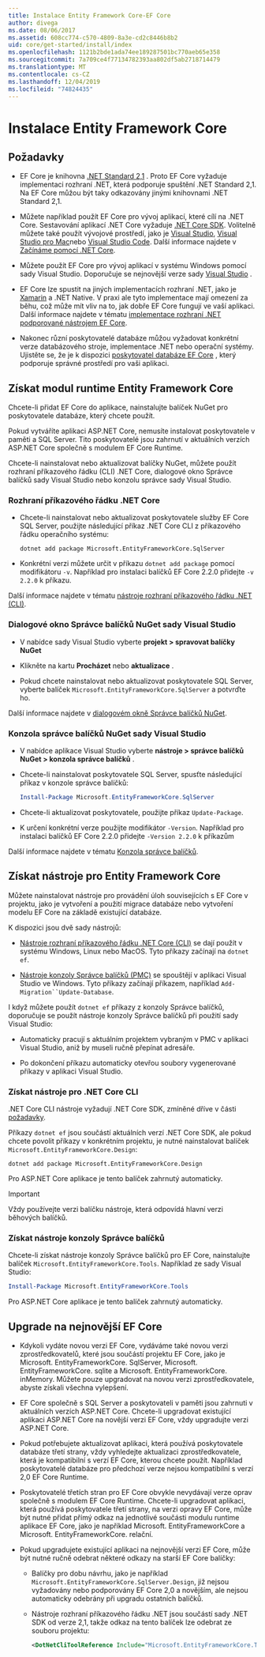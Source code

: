 ```yaml
---
title: Instalace Entity Framework Core-EF Core
author: divega
ms.date: 08/06/2017
ms.assetid: 608cc774-c570-4809-8a3e-cd2c8446b8b2
uid: core/get-started/install/index
ms.openlocfilehash: 1121b2bde1ada74ee189287501bc770aeb65e358
ms.sourcegitcommit: 7a709ce4f77134782393aa802df5ab2718714479
ms.translationtype: MT
ms.contentlocale: cs-CZ
ms.lasthandoff: 12/04/2019
ms.locfileid: "74824435"
---
```

# <a name="installing-entity-framework-core"></a>Instalace Entity Framework Core

## <a name="prerequisites"></a>Požadavky

* EF Core je knihovna [.NET Standard 2,1](/dotnet/standard/net-standard) . Proto EF Core vyžaduje implementaci rozhraní .NET, která podporuje spuštění .NET Standard 2,1. Na EF Core můžou být taky odkazovány jinými knihovnami .NET Standard 2,1.

* Můžete například použít EF Core pro vývoj aplikací, které cílí na .NET Core. Sestavování aplikací .NET Core vyžaduje [.NET Core SDK](https://dotnet.microsoft.com/download). Volitelně můžete také použít vývojové prostředí, jako je [Visual Studio](https://visualstudio.microsoft.com/vs), [Visual Studio pro Mac](https://visualstudio.microsoft.com/vs/mac)nebo [Visual Studio Code](https://code.visualstudio.com). Další informace najdete v [Začínáme pomocí .NET Core](/dotnet/core/get-started).

* Můžete použít EF Core pro vývoj aplikací v systému Windows pomocí sady Visual Studio. Doporučuje se nejnovější verze sady [Visual Studio](https://visualstudio.microsoft.com/vs) .

* EF Core lze spustit na jiných implementacích rozhraní .NET, jako je [Xamarin](https://dotnet.microsoft.com/apps/xamarin) a .NET Native. V praxi ale tyto implementace mají omezení za běhu, což může mít vliv na to, jak dobře EF Core fungují ve vaší aplikaci. Další informace najdete v tématu [implementace rozhraní .NET podporované nástrojem EF Core](xref:core/platforms/index).

* Nakonec různí poskytovatelé databáze můžou vyžadovat konkrétní verze databázového stroje, implementace .NET nebo operační systémy. Ujistěte se, že je k dispozici [poskytovatel databáze EF Core](xref:core/providers/index) , který podporuje správné prostředí pro vaši aplikaci.

## <a name="get-the-entity-framework-core-runtime"></a>Získat modul runtime Entity Framework Core

Chcete-li přidat EF Core do aplikace, nainstalujte balíček NuGet pro poskytovatele databáze, který chcete použít.

Pokud vytváříte aplikaci ASP.NET Core, nemusíte instalovat poskytovatele v paměti a SQL Server. Tito poskytovatelé jsou zahrnutí v aktuálních verzích ASP.NET Core společně s modulem EF Core Runtime.  

Chcete-li nainstalovat nebo aktualizovat balíčky NuGet, můžete použít rozhraní příkazového řádku (CLI) .NET Core, dialogové okno Správce balíčků sady Visual Studio nebo konzolu správce sady Visual Studio.

### <a name="net-core-cli"></a>Rozhraní příkazového řádku .NET Core

* Chcete-li nainstalovat nebo aktualizovat poskytovatele služby EF Core SQL Server, použijte následující příkaz .NET Core CLI z příkazového řádku operačního systému:

  ```dotnetcli
  dotnet add package Microsoft.EntityFrameworkCore.SqlServer
  ```

* Konkrétní verzi můžete určit v příkazu `dotnet add package` pomocí modifikátoru `-v`. Například pro instalaci balíčků EF Core 2.2.0 přidejte `-v 2.2.0` k příkazu.

Další informace najdete v tématu [nástroje rozhraní příkazového řádku .NET (CLI)](/dotnet/core/tools/).

### <a name="visual-studio-nuget-package-manager-dialog"></a>Dialogové okno Správce balíčků NuGet sady Visual Studio

* V nabídce sady Visual Studio vyberte **projekt > spravovat balíčky NuGet**

* Klikněte na kartu **Procházet** nebo **aktualizace** .

* Pokud chcete nainstalovat nebo aktualizovat poskytovatele SQL Server, vyberte balíček `Microsoft.EntityFrameworkCore.SqlServer` a potvrďte ho.

Další informace najdete v [dialogovém okně Správce balíčků NuGet](/nuget/tools/package-manager-ui).

### <a name="visual-studio-nuget-package-manager-console"></a>Konzola správce balíčků NuGet sady Visual Studio

* V nabídce aplikace Visual Studio vyberte **nástroje > správce balíčků NuGet > konzola správce balíčků** .

* Chcete-li nainstalovat poskytovatele SQL Server, spusťte následující příkaz v konzole správce balíčků:

  ``` PowerShell  
  Install-Package Microsoft.EntityFrameworkCore.SqlServer
  ```

* Chcete-li aktualizovat poskytovatele, použijte příkaz `Update-Package`.

* K určení konkrétní verze použijte modifikátor `-Version`. Například pro instalaci balíčků EF Core 2.2.0 přidejte `-Version 2.2.0` k příkazům

Další informace najdete v tématu [Konzola správce balíčků](/nuget/tools/package-manager-console).

## <a name="get-the-entity-framework-core-tools"></a>Získat nástroje pro Entity Framework Core

Můžete nainstalovat nástroje pro provádění úloh souvisejících s EF Core v projektu, jako je vytvoření a použití migrace databáze nebo vytvoření modelu EF Core na základě existující databáze.

K dispozici jsou dvě sady nástrojů:

* [Nástroje rozhraní příkazového řádku .NET Core (CLI)](xref:core/miscellaneous/cli/dotnet) se dají použít v systému Windows, Linux nebo MacOS. Tyto příkazy začínají na `dotnet ef`.

* [Nástroje konzoly Správce balíčků (PMC)](xref:core/miscellaneous/cli/powershell) se spouštějí v aplikaci Visual Studio ve Windows. Tyto příkazy začínají příkazem, například `Add-Migration``Update-Database`.

I když můžete použít `dotnet ef` příkazy z konzoly Správce balíčků, doporučuje se použít nástroje konzoly Správce balíčků při použití sady Visual Studio:

* Automaticky pracují s aktuálním projektem vybraným v PMC v aplikaci Visual Studio, aniž by museli ručně přepínat adresáře.  

* Po dokončení příkazu automaticky otevřou soubory vygenerované příkazy v aplikaci Visual Studio.

<a name="cli"></a>

### <a name="get-the-net-core-cli-tools"></a>Získat nástroje pro .NET Core CLI

.NET Core CLI nástroje vyžadují .NET Core SDK, zmíněné dříve v části [požadavky](#prerequisites).

Příkazy `dotnet ef` jsou součástí aktuálních verzí .NET Core SDK, ale pokud chcete povolit příkazy v konkrétním projektu, je nutné nainstalovat balíček `Microsoft.EntityFrameworkCore.Design`:

```dotnetcli
dotnet add package Microsoft.EntityFrameworkCore.Design
```

Pro ASP.NET Core aplikace je tento balíček zahrnutý automaticky.

> [!IMPORTANT]
> Vždy používejte verzi balíčku nástroje, která odpovídá hlavní verzi běhových balíčků.

### <a name="get-the-package-manager-console-tools"></a>Získat nástroje konzoly Správce balíčků

Chcete-li získat nástroje konzoly Správce balíčků pro EF Core, nainstalujte balíček `Microsoft.EntityFrameworkCore.Tools`. Například ze sady Visual Studio:

``` PowerShell
Install-Package Microsoft.EntityFrameworkCore.Tools
```

Pro ASP.NET Core aplikace je tento balíček zahrnutý automaticky.

## <a name="upgrading-to-the-latest-ef-core"></a>Upgrade na nejnovější EF Core

* Kdykoli vydáte novou verzi EF Core, vydáváme také novou verzi zprostředkovatelů, které jsou součástí projektu EF Core, jako je Microsoft. EntityFrameworkCore. SqlServer, Microsoft. EntityFrameworkCore. sqlite a Microsoft. EntityFrameworkCore. inMemory. Můžete pouze upgradovat na novou verzi zprostředkovatele, abyste získali všechna vylepšení.

* EF Core společně s SQL Server a poskytovateli v paměti jsou zahrnuti v aktuálních verzích ASP.NET Core. Chcete-li upgradovat existující aplikaci ASP.NET Core na novější verzi EF Core, vždy upgradujte verzi ASP.NET Core.

* Pokud potřebujete aktualizovat aplikaci, která používá poskytovatele databáze třetí strany, vždy vyhledejte aktualizaci zprostředkovatele, která je kompatibilní s verzí EF Core, kterou chcete použít. Například poskytovatelé databáze pro předchozí verze nejsou kompatibilní s verzí 2,0 EF Core Runtime.

* Poskytovatelé třetích stran pro EF Core obvykle nevydávají verze oprav společně s modulem EF Core Runtime. Chcete-li upgradovat aplikaci, která používá poskytovatele třetí strany, na verzi opravy EF Core, může být nutné přidat přímý odkaz na jednotlivé součásti modulu runtime aplikace EF Core, jako je například Microsoft. EntityFrameworkCore a Microsoft. EntityFrameworkCore. relační.

* Pokud upgradujete existující aplikaci na nejnovější verzi EF Core, může být nutné ručně odebrat některé odkazy na starší EF Core balíčky:

  * Balíčky pro dobu návrhu, jako je například `Microsoft.EntityFrameworkCore.SqlServer.Design`, již nejsou vyžadovány nebo podporovány EF Core 2,0 a novějším, ale nejsou automaticky odebrány při upgradu ostatních balíčků.

  * Nástroje rozhraní příkazového řádku .NET jsou součástí sady .NET SDK od verze 2,1, takže odkaz na tento balíček lze odebrat ze souboru projektu:

    ``` xml
    <DotNetCliToolReference Include="Microsoft.EntityFrameworkCore.Tools.DotNet" Version="2.0.0" />
    ```
